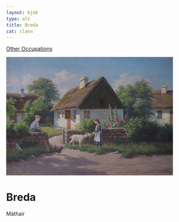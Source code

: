 ```yaml
---
layout: bjob
type: alt
title: Breda
cat: clann
---
```

[Other Occupations](../bdino.html)

![pic](../img/gabhar-1.jpg)

<h1>Breda</h1>

<p>Máthair</p>
